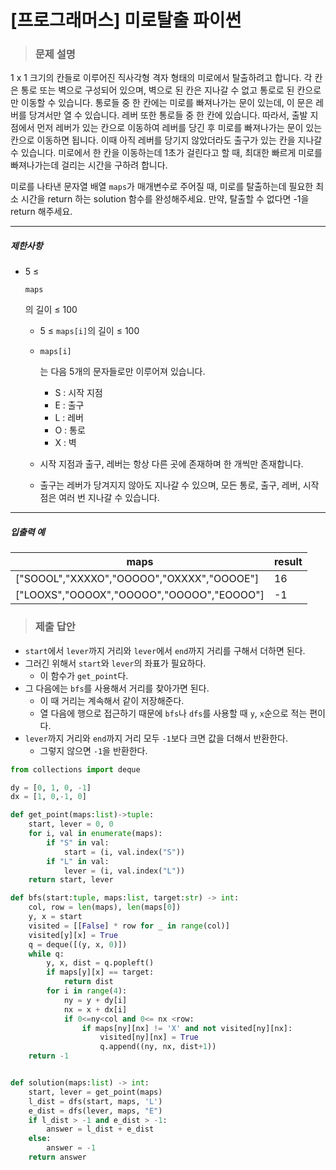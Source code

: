 # [프로그래머스] 미로탈출 파이썬

> ### 문제 설명

1 x 1 크기의 칸들로 이루어진 직사각형 격자 형태의 미로에서 탈출하려고 합니다. 각 칸은 통로 또는 벽으로 구성되어 있으며, 벽으로 된 칸은 지나갈 수 없고 통로로 된 칸으로만 이동할 수 있습니다. 통로들 중 한 칸에는 미로를 빠져나가는 문이 있는데, 이 문은 레버를 당겨서만 열 수 있습니다. 레버 또한 통로들 중 한 칸에 있습니다. 따라서, 출발 지점에서 먼저 레버가 있는 칸으로 이동하여 레버를 당긴 후 미로를 빠져나가는 문이 있는 칸으로 이동하면 됩니다. 이때 아직 레버를 당기지 않았더라도 출구가 있는 칸을 지나갈 수 있습니다. 미로에서 한 칸을 이동하는데 1초가 걸린다고 할 때, 최대한 빠르게 미로를 빠져나가는데 걸리는 시간을 구하려 합니다.

미로를 나타낸 문자열 배열 `maps`가 매개변수로 주어질 때, 미로를 탈출하는데 필요한 최소 시간을 return 하는 solution 함수를 완성해주세요. 만약, 탈출할 수 없다면 -1을 return 해주세요.

------

##### 제한사항

- 5 ≤

   

  ```
  maps
  ```

  의 길이 ≤ 100

  - 5 ≤ `maps[i]`의 길이 ≤ 100

  - ```
    maps[i]
    ```

    는 다음 5개의 문자들로만 이루어져 있습니다.

    - S : 시작 지점
    - E : 출구
    - L : 레버
    - O : 통로
    - X : 벽

  - 시작 지점과 출구, 레버는 항상 다른 곳에 존재하며 한 개씩만 존재합니다.

  - 출구는 레버가 당겨지지 않아도 지나갈 수 있으며, 모든 통로, 출구, 레버, 시작점은 여러 번 지나갈 수 있습니다.

------

##### 입출력 예

| maps                                      | result |
| ----------------------------------------- | ------ |
| ["SOOOL","XXXXO","OOOOO","OXXXX","OOOOE"] | 16     |
| ["LOOXS","OOOOX","OOOOO","OOOOO","EOOOO"] | -1     |

> ### 제출 답안

-  `start`에서 `lever`까지 거리와 `lever`에서 `end`까지 거리를 구해서 더하면 된다.
- 그러긴 위해서 `start`와  `lever`의 좌표가 필요하다.
  - 이 함수가 `get_point`다.
- 그 다음에는 `bfs`를 사용해서  거리를 찾아가면 된다.
  - 이 때 거리는 계속해서 같이 저장해준다.
  - 열 다음에 행으로 접근하기 때문에 `bfs`나 `dfs`를 사용할 때 `y`, `x`순으로 적는 편이다.
- `lever`까지 거리와 `end`까지 거리 모두 `-1`보다 크면 값을 더해서 반환한다.
  - 그렇지 않으면 `-1`을 반환한다.

```python
from collections import deque

dy = [0, 1, 0, -1]
dx = [1, 0,-1, 0]

def get_point(maps:list)->tuple:
    start, lever = 0, 0
    for i, val in enumerate(maps):
        if "S" in val:
            start = (i, val.index("S"))
        if "L" in val:
            lever = (i, val.index("L"))
    return start, lever

def bfs(start:tuple, maps:list, target:str) -> int:
    col, row = len(maps), len(maps[0])
    y, x = start
    visited = [[False] * row for _ in range(col)]
    visited[y][x] = True
    q = deque([(y, x, 0)])
    while q:
        y, x, dist = q.popleft()
        if maps[y][x] == target:
            return dist
        for i in range(4):
            ny = y + dy[i]
            nx = x + dx[i]
            if 0<=ny<col and 0<= nx <row:
                if maps[ny][nx] != 'X' and not visited[ny][nx]:
                    visited[ny][nx] = True
                    q.append((ny, nx, dist+1))
    return -1


def solution(maps:list) -> int:
    start, lever = get_point(maps)
    l_dist = dfs(start, maps, 'L')
    e_dist = dfs(lever, maps, "E")
    if l_dist > -1 and e_dist > -1:
        answer = l_dist + e_dist
    else:
        answer = -1
    return answer
```

